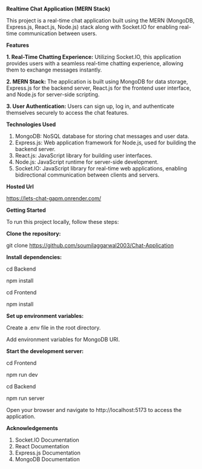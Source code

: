 **Realtime Chat Application (MERN Stack)**

This project is a real-time chat application built using the MERN (MongoDB, Express.js, React.js, Node.js) stack along with Socket.IO for enabling real-time communication between users.

**Features**

**1. Real-Time Chatting Experience:** Utilizing Socket.IO, this application provides users with a seamless real-time chatting experience, allowing them to exchange messages instantly.

**2. MERN Stack:** The application is built using MongoDB for data storage, Express.js for the backend server, React.js for the frontend user interface, and Node.js for server-side scripting.

**3. User Authentication:** Users can sign up, log in, and authenticate themselves securely to access the chat features.

**Technologies Used**

1. MongoDB: NoSQL database for storing chat messages and user data.
2. Express.js: Web application framework for Node.js, used for building the backend server.
3. React.js: JavaScript library for building user interfaces.
4. Node.js: JavaScript runtime for server-side development.
5. Socket.IO: JavaScript library for real-time web applications, enabling bidirectional communication between clients and servers.

**Hosted Url**

https://lets-chat-gapm.onrender.com/

**Getting Started**

To run this project locally, follow these steps:

**Clone the repository:**

git clone https://github.com/soumilaggarwal2003/Chat-Application

**Install dependencies:**

cd Backend

npm install

cd Frontend

npm install

**Set up environment variables:**

Create a .env file in the root directory.

Add environment variables for MongoDB URI.


**Start the development server:**

cd Frontend

npm run dev

cd Backend

npm run server

Open your browser and navigate to http://localhost:5173 to access the application.


**Acknowledgements**
1. Socket.IO Documentation
2. React Documentation
3. Express.js Documentation
4. MongoDB Documentation

